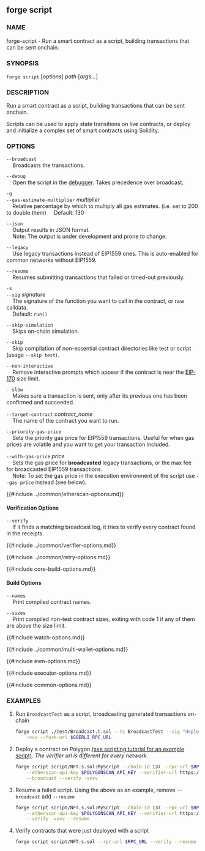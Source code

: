 ## forge script

### NAME

forge-script - Run a smart contract as a script, building transactions that can be sent onchain.

### SYNOPSIS

``forge script`` [*options*] *path* [*args...*]

### DESCRIPTION


Run a smart contract as a script, building transactions that can be sent onchain.

Scripts can be used to apply state transitions on live contracts, or deploy and initialize a complex set of smart contracts using Solidity.

### OPTIONS

`--broadcast`  
&nbsp;&nbsp;&nbsp;&nbsp;Broadcasts the transactions.

`--debug`  
&nbsp;&nbsp;&nbsp;&nbsp;Open the script in the [debugger][debugger]. Takes precedence over broadcast.

`-g`  
`--gas-estimate-multiplier` *multiplier*  
&nbsp;&nbsp;&nbsp;&nbsp;Relative percentage by which to multiply all gas estimates. (i.e. set to 200 to double them)
&nbsp;&nbsp;&nbsp;&nbsp;Default: 130

`--json`  
&nbsp;&nbsp;&nbsp;&nbsp;Output results in JSON format.  
&nbsp;&nbsp;&nbsp;&nbsp;Note: The output is under development and prone to change.

`--legacy`  
&nbsp;&nbsp;&nbsp;&nbsp;Use legacy transactions instead of EIP1559 ones. This is auto-enabled for common networks without EIP1559.

`--resume`  
&nbsp;&nbsp;&nbsp;&nbsp;Resumes submitting transactions that failed or timed-out previously.

`-s`  
`--sig` *signature*  
&nbsp;&nbsp;&nbsp;&nbsp;The signature of the function you want to call in the contract, or raw calldata.  
&nbsp;&nbsp;&nbsp;&nbsp;Default: `run()`  

`--skip-simulation`  
&nbsp;&nbsp;&nbsp;&nbsp;Skips on-chain simulation.

`--skip`  
&nbsp;&nbsp;&nbsp;&nbsp;Skip compilation of non-essential contract directories like test or script (usage `--skip test`).

`--non-interactive`  
&nbsp;&nbsp;&nbsp;&nbsp;Remove interactive prompts which appear if the contract is near the [EIP-170](https://eips.ethereum.org/EIPS/eip-170) size limit.

`--slow`  
&nbsp;&nbsp;&nbsp;&nbsp;Makes sure a transaction is sent, only after its previous one has been confirmed and succeeded.


`--target-contract` *contract_name*  
&nbsp;&nbsp;&nbsp;&nbsp;The name of the contract you want to run.

`--priority-gas-price`  
&nbsp;&nbsp;&nbsp;&nbsp;Sets the priority gas price for EIP1559 transactions. Useful for when gas prices are volatile and you want to get your transaction included.

`--with-gas-price` *price*  
&nbsp;&nbsp;&nbsp;&nbsp;Sets the gas price for **broadcasted** legacy transactions, or the max fee for broadcasted EIP1559 transactions.  
&nbsp;&nbsp;&nbsp;&nbsp;Note: To set the gas price in the execution environment of the script use `--gas-price` instead (see below).

{{#include ../common/etherscan-options.md}}

#### Verification Options

`--verify`  
&nbsp;&nbsp;&nbsp;&nbsp;If it finds a matching broadcast log, it tries to verify every contract found in the receipts.

{{#include ../common/verifier-options.md}}

{{#include ../common/retry-options.md}}

{{#include core-build-options.md}}

#### Build Options

`--names`  
&nbsp;&nbsp;&nbsp;&nbsp;Print compiled contract names.

`--sizes`  
&nbsp;&nbsp;&nbsp;&nbsp;Print compiled non-test contract sizes, exiting with code 1 if any of them are above the size limit.

{{#include watch-options.md}}

{{#include ../common/multi-wallet-options.md}}

{{#include evm-options.md}}

{{#include executor-options.md}}

{{#include common-options.md}}

### EXAMPLES

1. Run `BroadcastTest` as a script, broadcasting generated transactions on-chain
    ```sh
    forge script ./test/Broadcast.t.sol --tc BroadcastTest --sig "deploy()" \
        -vvv --fork-url $GOERLI_RPC_URL
    ```

2. Deploy a contract on Polygon [(see scripting tutorial for an example script)](../../tutorials/solidity-scripting.md). *The verifier url is different for every network.*
    ```sh
    forge script script/NFT.s.sol:MyScript --chain-id 137 --rpc-url $RPC_URL \
        --etherscan-api-key $POLYGONSCAN_API_KEY --verifier-url https://api.polygonscan.com/api \
        --broadcast --verify -vvvv
    ```

3. Resume a failed script. Using the above as an example, remove `--broadcast` add `--resume`
    ```sh
    forge script script/NFT.s.sol:MyScript --chain-id 137 --rpc-url $RPC_URL \
        --etherscan-api-key $POLYGONSCAN_API_KEY --verifier-url https://api.polygonscan.com/api \
        --verify -vvvv --resume
    ```

4. Verify contracts that were just deployed with a script
    ```sh
    forge script script/NFT.s.sol --rpc-url $RPC_URL --verify --resume
    ```

[debugger]: ../../forge/debugger.md
